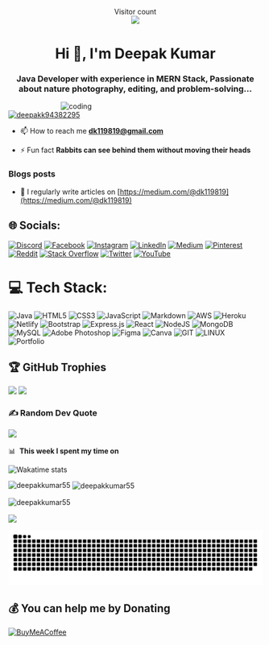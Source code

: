 <!-- ![logo](https://github.com/deepakkumar55/deepakkumar55/blob/main/DeepakKumar.jpg)    -->

<p align="center">
  Visitor count<br> 
  <img src="https://profile-counter.glitch.me/deepakkumar55/count.svg" />
</p>
<h1 align="center">Hi 👋, I'm Deepak Kumar</h1>
<h3 align="center">Java Developer with experience in MERN Stack, Passionate about nature photography, editing, and problem-solving...</h3>
   
<img align="right" alt="coding" width="400" src="https://i.pinimg.com/originals/54/e3/7d/54e37d8074ebcde1d96c77d7b2a7f310.gif">
       

<p align="left"> <a href="https://twitter.com/deepakk94382295" target="blank"><img src="https://img.shields.io/twitter/follow/deepakk94382295?logo=twitter&style=for-the-badge" alt="deepakk94382295" /></a> </p>
   

- 📫 How to reach me **dk119819@gmail.com** 
 
- ⚡ Fun fact **Rabbits can see behind them without moving their heads**

### Blogs posts

<!-- BLOG-POST-LIST:START -->

- 📝 I regularly write articles on [https://medium.com/@dk119819](https://medium.com/@dk119819)
<!-- BLOG-POST-LIST:END -->

## 🌐 Socials:

[![Discord](https://img.shields.io/badge/Discord-%237289DA.svg?logo=discord&logoColor=white)](https://discord.gg/raajaryan) 
[![Facebook](https://img.shields.io/badge/Facebook-%231877F2.svg?logo=Facebook&logoColor=white)](https://facebook.com/Raajaryan01)
[![Instagram](https://img.shields.io/badge/Instagram-%23E4405F.svg?logo=Instagram&logoColor=white)](https://instagram.com/_raaj__aryan) 
[![LinkedIn](https://img.shields.io/badge/LinkedIn-%230077B5.svg?logo=linkedin&logoColor=white)](https://linkedin.com/in/raajaryan) 
[![Medium](https://img.shields.io/badge/Medium-12100E?logo=medium&logoColor=white)](https://medium.com/@dk119819) 
[![Pinterest](https://img.shields.io/badge/Pinterest-%23E60023.svg?logo=Pinterest&logoColor=white)](https://pinterest.com/dk119819) 
[![Reddit](https://img.shields.io/badge/Reddit-%23FF4500.svg?logo=Reddit&logoColor=white)](https://reddit.com/user/raajaryan01) 
[![Stack Overflow](https://img.shields.io/badge/-Stackoverflow-FE7A16?logo=stack-overflow&logoColor=white)](https://stackoverflow.com/users/19696775/deepak-kumar) 
[![Twitter](https://img.shields.io/badge/Twitter-%231DA1F2.svg?logo=Twitter&logoColor=white)](https://twitter.com/deepakk94382295) 
[![YouTube](https://img.shields.io/badge/YouTube-%23FF0000.svg?logo=YouTube&logoColor=white)](https://youtube.com/@code-monster) 


# 💻 Tech Stack:

![Java](https://img.shields.io/badge/java-%23ED8B00.svg?style=flat&logo=java&logoColor=white) ![HTML5](https://img.shields.io/badge/html5-%23E34F26.svg?style=flat&logo=html5&logoColor=white) ![CSS3](https://img.shields.io/badge/css3-%231572B6.svg?style=flat&logo=css3&logoColor=white) ![JavaScript](https://img.shields.io/badge/javascript-%23323330.svg?style=flat&logo=javascript&logoColor=%23F7DF1E) ![Markdown](https://img.shields.io/badge/markdown-%23000000.svg?style=flat&logo=markdown&logoColor=white) ![AWS](https://img.shields.io/badge/AWS-%23FF9900.svg?style=flat&logo=amazon-aws&logoColor=white) ![Heroku](https://img.shields.io/badge/heroku-%23430098.svg?style=flat&logo=heroku&logoColor=white) ![Netlify](https://img.shields.io/badge/netlify-%23000000.svg?style=flat&logo=netlify&logoColor=#00C7B7) ![Bootstrap](https://img.shields.io/badge/bootstrap-%23563D7C.svg?style=flat&logo=bootstrap&logoColor=white) ![Express.js](https://img.shields.io/badge/express.js-%23404d59.svg?style=flat&logo=express&logoColor=%2361DAFB) ![React](https://img.shields.io/badge/react-%2320232a.svg?style=flat&logo=react&logoColor=%2361DAFB) ![NodeJS](https://img.shields.io/badge/node.js-6DA55F?style=flat&logo=node.js&logoColor=white) ![MongoDB](https://img.shields.io/badge/MongoDB-%234ea94b.svg?style=flat&logo=mongodb&logoColor=white) ![MySQL](https://img.shields.io/badge/mysql-%2300f.svg?style=flat&logo=mysql&logoColor=white) ![Adobe Photoshop](https://img.shields.io/badge/adobephotoshop-%2331A8FF.svg?style=flat&logo=adobephotoshop&logoColor=white) ![Figma](https://img.shields.io/badge/figma-%23F24E1E.svg?style=flat&logo=figma&logoColor=white) ![Canva](https://img.shields.io/badge/Canva-%2300C4CC.svg?style=flat&logo=Canva&logoColor=white) ![GIT](https://img.shields.io/badge/Git-fc6d26?style=flat&logo=git&logoColor=white) ![LINUX](https://img.shields.io/badge/Linux-FCC624?style=flat&logo=linux&logoColor=black) ![Portfolio](https://img.shields.io/badge/Portfolio-%23000000.svg?style=flat&logo=firefox&logoColor=#FF7139)

## 🏆 GitHub Trophies

![](https://github-profile-trophy.vercel.app/?username=deepakkumar55&theme=radical&no-frame=false&no-bg=false&margin-w=4)
![](https://github.com/mscoutermarsh/mscoutermarsh/blob/master/teeter.gif?raw=true)


### ✍️ Random Dev Quote

![](https://quotes-github-readme.vercel.app/api?type=horizontal&theme=radical)

📊 &nbsp;**This week I spent my time on**

![Wakatime stats](https://github-readme-stats-taupe-two.vercel.app/api/wakatime?username=raajaryan&hide_title=true&hide_border=true&langs_count=7&bg_color=1A1B27&text_color=fff&title_color=79ff97&icon_color=777&line_height=27)



<p><img align="left" src="https://github-readme-stats.vercel.app/api/top-langs?username=deepakkumar55&show_icons=true&locale=en&layout=compact&theme=tokyonight" alt="deepakkumar55" /></p>

<p>&nbsp;<img align="center" src="https://github-readme-stats.vercel.app/api?username=deepakkumar55&show_icons=true&locale=en&theme=tokyonight" alt="deepakkumar55" /></p>

<p><img align="center" src="https://github-readme-streak-stats.herokuapp.com/?user=deepakkumar55&theme=tokyonight" alt="deepakkumar55" /></p>


<p><img align="center" src="https://github-contributor-stats.vercel.app/api?username=deepakkumar55&limit=5&theme=dark&combine_all_yearly_contributions=true" /></p>




<picture>
  <source
    media="(prefers-color-scheme: dark)"
    srcset="https://raw.githubusercontent.com/platane/snk/output/github-contribution-grid-snake-dark.svg"
  />
  <source
    media="(prefers-color-scheme: light)"
    srcset="https://raw.githubusercontent.com/platane/snk/output/github-contribution-grid-snake.svg"
  />
  <img
    alt="github contribution grid snake animation"
    src="https://raw.githubusercontent.com/platane/snk/output/github-contribution-grid-snake.svg"
  />
</picture>



## 💰 You can help me by Donating

[![BuyMeACoffee](https://img.shields.io/badge/Buy%20Me%20a%20Coffee-ffdd00?style=for-the-badge&logo=buy-me-a-coffee&logoColor=black)](https://buymeacoffee.com/dk119819)
